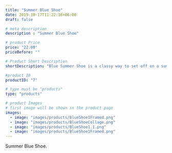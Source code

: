 ```yaml
---
title: "Summer Blue Shoe"
date: 2019-10-17T11:22:16+06:00
draft: false

# meta description
description : "Summer Blue Shoe"

# product Price
price: "22.00"
priceBefore: ""

# Product Short Description
shortDescription: "Blue Summer Shoe is a classy way to set off on a summer stroll."

#product ID
productID: "7"

# type must be "products"
type: "products"

# product Images
# first image will be shown in the product page
images:
  - image: "images/products/BlueShoe1Framed.png"
  - image: "images/products/BlueShoeCollage.png"
  - image: "images/products/BlueShoe1.1.png"
  - image: "images/products/BlueShoe1Framed.png"
---
```


Summer Blue Shoe.
